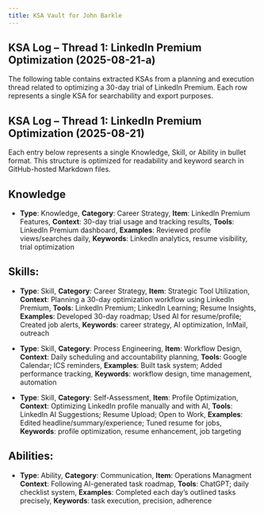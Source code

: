```yaml
---
title: KSA Vault for John Barkle
---
```


## KSA Log – Thread 1: LinkedIn Premium Optimization (2025-08-21-a)

The following table contains extracted KSAs from a planning and execution thread related to optimizing a 30-day trial of LinkedIn Premium. Each row represents a single KSA for searchability and export purposes.


## KSA Log – Thread 1: LinkedIn Premium Optimization (2025-08-21)

Each entry below represents a single Knowledge, Skill, or Ability in bullet format. This structure is optimized for readability and keyword search in GitHub-hosted Markdown files.

## Knowledge

- **Type**: Knowledge, **Category**: Career Strategy, **Item**: LinkedIn Premium Features, **Context**: 30-day trial usage and tracking results, **Tools**: LinkedIn Premium dashboard, **Examples**: Reviewed profile views/searches daily, **Keywords**: LinkedIn analytics, resume visibility, trial optimization

## Skills:

- **Type**: Skill, **Category**: Career Strategy, **Item**: Strategic Tool Utilization, **Context**: Planning a 30-day optimization workflow using LinkedIn Premium, **Tools**: LinkedIn Premium; LinkedIn Learning; Resume Insights, **Examples**: Developed 30-day roadmap; Used AI for resume/profile; Created job alerts, **Keywords**: career strategy, AI optimization, InMail, outreach

- **Type**: Skill, **Category**: Process Engineering, **Item**: Workflow Design, **Context**: Daily scheduling and accountability planning, **Tools**: Google Calendar; ICS reminders, **Examples**: Built task system; Added performance tracking, **Keywords**: workflow design, time management, automation

- **Type**: Skill, **Category**: Self-Assessment, **Item**: Profile Optimization, **Context**: Optimizing LinkedIn profile manually and with AI, **Tools**: LinkedIn AI Suggestions; Resume Upload; Open to Work, **Examples**: Edited headline/summary/experience; Tuned resume for jobs, **Keywords**: profile optimization, resume enhancement, job targeting

## Abilities:

- **Type**: Ability, **Category**: Communication, **Item**: Operations Managment **Context**: Following AI-generated task roadmap, **Tools**: ChatGPT; daily checklist system, **Examples**: Completed each day’s outlined tasks precisely, **Keywords**: task execution, precision, adherence
